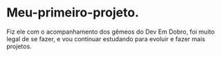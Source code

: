 # Meu-primeiro-projeto.
Fiz ele com o acompanhamento dos gêmeos do Dev Em Dobro, foi muito legal de se fazer, e vou continuar estudando para evoluir e fazer mais projetos.
